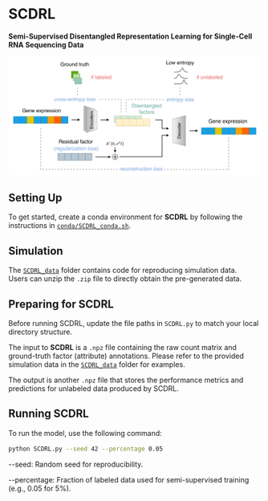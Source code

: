 # SCDRL  
**Semi-Supervised Disentangled Representation Learning for Single-Cell RNA Sequencing Data**

![Figure description](./SCDRL.png)

## Setting Up  
To get started, create a conda environment for **SCDRL** by following the instructions in [`conda/SCDRL_conda.sh`](./conda/SCDRL_conda.sh).

## Simulation  
The [`SCDRL_data`](./SCDRL_data) folder contains code for reproducing simulation data.  
Users can unzip the `.zip` file to directly obtain the pre-generated data.

## Preparing for SCDRL  
Before running SCDRL, update the file paths in `SCDRL.py` to match your local directory structure.

The input to **SCDRL** is a `.npz` file containing the raw count matrix and ground-truth factor (attribute) annotations. Please refer to the provided simulation data in the [`SCDRL_data`](./SCDRL_data) folder for examples.  

The output is another `.npz` file that stores the performance metrics and predictions for unlabeled data produced by SCDRL.

## Running SCDRL  
To run the model, use the following command:

```bash
python SCDRL.py --seed 42 --percentage 0.05
```

--seed: Random seed for reproducibility.

--percentage: Fraction of labeled data used for semi-supervised training (e.g., 0.05 for 5%).
